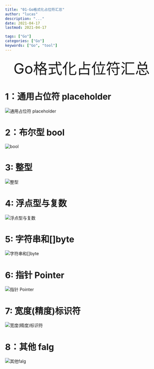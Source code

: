 ```yaml
---
title: "01-Go格式化占位符汇总"
author: "lucas"
description: "..."
date: 2021-04-17
lastmod: 2021-04-17

tags: ["Go"]
categories: ["Go"]
keywords: ["Go", "tool"]
---
```


<div align="center"><font size="35">Go格式化占位符汇总</font></div>

# 1：通用占位符 placeholder

![通用占位符 placeholder](/images/Snipaste_2021-12-21_10-10-46.png)

# 2：布尔型 bool

![bool](/images/Snipaste_2021-12-21_10-13-23.png)

# 3: 整型

![整型](/images/Snipaste_2021-12-21_10-15-09.png)

# 4: 浮点型与复数

![浮点型与复数](/images/Snipaste_2021-12-21_10-16-44.png)

# 5: 字符串和[]byte

![字符串和[]byte](/images/Snipaste_2021-12-21_10-19-22.png)

# 6: 指针 Pointer

![指针 Pointer](/images/Snipaste_2021-12-21_10-19-43.png)

# 7: 宽度(精度)标识符

![宽度(精度)标识符](/images/Snipaste_2021-12-21_10-20-04.png)

# 8：其他 falg

![其他falg](/images/Snipaste_2021-12-21_10-20-21.png)

